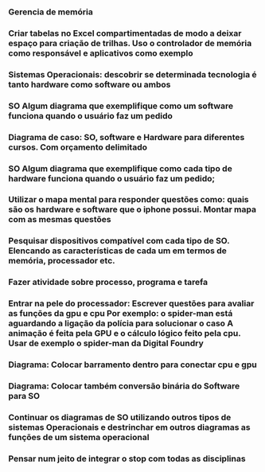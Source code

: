 ### Gerencia de memória 

### Criar tabelas no Excel compartimentadas de modo a deixar espaço para criação de trilhas. Uso o controlador de memória como responsável e aplicativos como exemplo

### Sistemas Operacionais: descobrir se determinada tecnologia é tanto hardware como software ou ambos

### SO Algum diagrama que exemplifique como um software funciona quando o usuário faz um pedido

### Diagrama de caso: SO, software e Hardware para diferentes cursos. Com orçamento delimitado

### SO Algum diagrama que exemplifique como cada tipo de hardware funciona quando o usuário faz um pedido;

### Utilizar o mapa mental para responder questões como: quais são os hardware e software que o iphone possui. Montar mapa com as mesmas questões

### Pesquisar dispositivos compatível com cada tipo de SO. Elencando as características de cada um em termos de memória, processador etc.

### Fazer atividade sobre processo, programa e tarefa

### Entrar na pele do processador: Escrever questões para avaliar as funções da gpu e cpu Por exemplo: o spider-man está aguardando a ligação da polícia para solucionar o caso A animação é feita pela GPU e o cálculo lógico feito pela cpu. Usar de exemplo o spider-man da Digital Foundry

### Diagrama: Colocar barramento dentro para conectar cpu e gpu

### Diagrama: Colocar também conversão binária do Software para SO

### Continuar os diagramas de SO utilizando outros tipos de sistemas Operacionais e destrinchar em outros diagramas as funções de um sistema operacional

### Pensar num jeito de integrar o stop com todas as disciplinas
